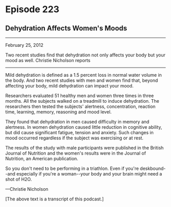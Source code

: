 # Episode 223

## Dehydration Affects Women's Moods

---

February 25, 2012

Two recent studies find that dehydration not only affects your body but your mood as well. Christie Nicholson reports

---

Mild dehydration is defined as a 1.5 percent loss in normal water volume in the body. And two recent studies with men and women find that, beyond affecting your body, mild dehydration can impact your mood.

Researchers evaluated 51 healthy men and women three times in three months. All the subjects walked on a treadmill to induce dehydration. The researchers then tested the subjects' alertness, concentration, reaction time, learning, memory, reasoning and mood level.

They found that dehydration in men caused difficulty in memory and alertness. In women dehydration caused little reduction in cognitive ability, but did cause significant fatigue, tension and anxiety. Such changes in mood occurred regardless if the subject was exercising or at rest.

The results of the study with male participants were published in the British Journal of Nutrition and the women's results were in the Journal of Nutrition, an American publication.

So you don't need to be performing in a triathlon. Even if you're deskbound--and especially if you're a woman--your body and your brain might need a shot of H2O.

—Christie Nicholson

[The above text is a transcript of this podcast.]

